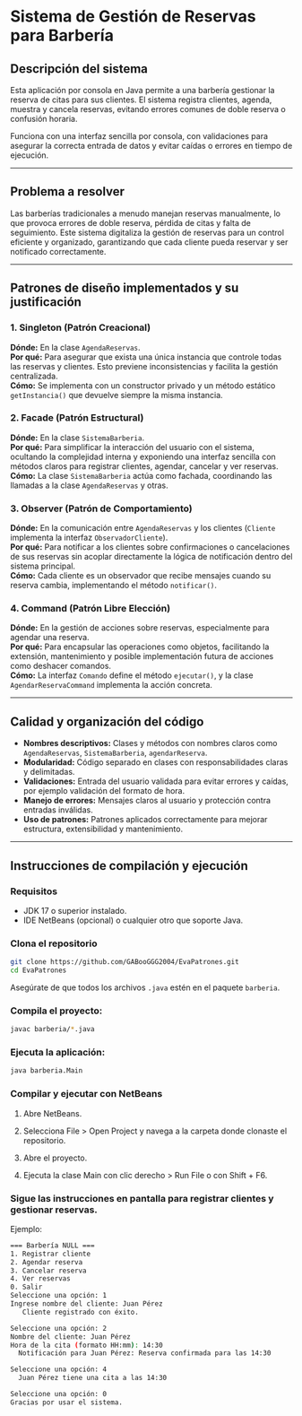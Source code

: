 # Sistema de Gestión de Reservas para Barbería

## Descripción del sistema

Esta aplicación por consola en Java permite a una barbería gestionar la reserva de citas para sus clientes. El sistema registra clientes, agenda, muestra y cancela reservas, evitando errores comunes de doble reserva o confusión horaria.

Funciona con una interfaz sencilla por consola, con validaciones para asegurar la correcta entrada de datos y evitar caídas o errores en tiempo de ejecución.

---

## Problema a resolver

Las barberías tradicionales a menudo manejan reservas manualmente, lo que provoca errores de doble reserva, pérdida de citas y falta de seguimiento. Este sistema digitaliza la gestión de reservas para un control eficiente y organizado, garantizando que cada cliente pueda reservar y ser notificado correctamente.

---

## Patrones de diseño implementados y su justificación

### 1. Singleton (Patrón Creacional)  
**Dónde:** En la clase `AgendaReservas`.  
**Por qué:** Para asegurar que exista una única instancia que controle todas las reservas y clientes. Esto previene inconsistencias y facilita la gestión centralizada.  
**Cómo:** Se implementa con un constructor privado y un método estático `getInstancia()` que devuelve siempre la misma instancia.

### 2. Facade (Patrón Estructural)  
**Dónde:** En la clase `SistemaBarberia`.  
**Por qué:** Para simplificar la interacción del usuario con el sistema, ocultando la complejidad interna y exponiendo una interfaz sencilla con métodos claros para registrar clientes, agendar, cancelar y ver reservas.  
**Cómo:** La clase `SistemaBarberia` actúa como fachada, coordinando las llamadas a la clase `AgendaReservas` y otras.

### 3. Observer (Patrón de Comportamiento)  
**Dónde:** En la comunicación entre `AgendaReservas` y los clientes (`Cliente` implementa la interfaz `ObservadorCliente`).  
**Por qué:** Para notificar a los clientes sobre confirmaciones o cancelaciones de sus reservas sin acoplar directamente la lógica de notificación dentro del sistema principal.  
**Cómo:** Cada cliente es un observador que recibe mensajes cuando su reserva cambia, implementando el método `notificar()`.

### 4. Command (Patrón Libre Elección)  
**Dónde:** En la gestión de acciones sobre reservas, especialmente para agendar una reserva.  
**Por qué:** Para encapsular las operaciones como objetos, facilitando la extensión, mantenimiento y posible implementación futura de acciones como deshacer comandos.  
**Cómo:** La interfaz `Comando` define el método `ejecutar()`, y la clase `AgendarReservaCommand` implementa la acción concreta.

---

## Calidad y organización del código

- **Nombres descriptivos:** Clases y métodos con nombres claros como `AgendaReservas`, `SistemaBarberia`, `agendarReserva`.
- **Modularidad:** Código separado en clases con responsabilidades claras y delimitadas.
- **Validaciones:** Entrada del usuario validada para evitar errores y caídas, por ejemplo validación del formato de hora.
- **Manejo de errores:** Mensajes claros al usuario y protección contra entradas inválidas.
- **Uso de patrones:** Patrones aplicados correctamente para mejorar estructura, extensibilidad y mantenimiento.

---

## Instrucciones de compilación y ejecución

### Requisitos
- JDK 17 o superior instalado.
- IDE NetBeans (opcional) o cualquier otro que soporte Java.

### Clona el repositorio

```bash
git clone https://github.com/GABooGGG2004/EvaPatrones.git
cd EvaPatrones
```

 Asegúrate de que todos los archivos `.java` estén en el paquete `barberia`.
  
### Compila el proyecto:

   ```bash
   javac barberia/*.java
   ```

### Ejecuta la aplicación:

  ```bash
  java barberia.Main
  ```

### Compilar y ejecutar con NetBeans
1. Abre NetBeans.

2. Selecciona File > Open Project y navega a la carpeta donde clonaste el repositorio.

3. Abre el proyecto.

4. Ejecuta la clase Main con clic derecho > Run File o con Shift + F6.

### Sigue las instrucciones en pantalla para registrar clientes y gestionar reservas.

  Ejemplo:

  ```bash
  === Barbería NULL ===
  1. Registrar cliente
  2. Agendar reserva
  3. Cancelar reserva
  4. Ver reservas
  0. Salir
  Seleccione una opción: 1
  Ingrese nombre del cliente: Juan Pérez
     Cliente registrado con éxito.
  
  Seleccione una opción: 2
  Nombre del cliente: Juan Pérez
  Hora de la cita (formato HH:mm): 14:30
    Notificación para Juan Pérez: Reserva confirmada para las 14:30
  
  Seleccione una opción: 4
    Juan Pérez tiene una cita a las 14:30
  
  Seleccione una opción: 0
  Gracias por usar el sistema.
  
  ```
